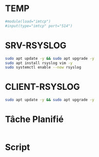 # TEMP
```bash
#module(load="imtcp")
#input(type="imtcp" port="514")
```
# SRV-RSYSLOG
```bash
sudo apt update -y && sudo apt upgrade -y
sudo apt install rsyslog vim -y
sudo systemctl enable --now rsyslog
```
# CLIENT-RSYSLOG
```bash
sudo apt update -y && sudo apt upgrade -y

```

# Tâche Planifié
```bash

```

# Script
```bash

```